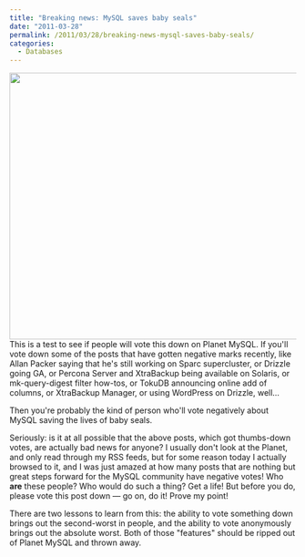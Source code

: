 ```yaml
---
title: "Breaking news: MySQL saves baby seals"
date: "2011-03-28"
permalink: /2011/03/28/breaking-news-mysql-saves-baby-seals/
categories:
  - Databases
---
```

<img src="http://www.xaprb.com/blog/wp-content/uploads/2011/03/baby-seal.jpg" alt="" title="baby-seal" width="600" height="468" /> 
This is a test to see if people will vote this down on Planet MySQL. If you'll vote down some of the posts that have gotten negative marks recently, like Allan Packer saying that he's still working on Sparc supercluster, or Drizzle going GA, or Percona Server and XtraBackup being available on Solaris, or mk-query-digest filter how-tos, or TokuDB announcing online add of columns, or XtraBackup Manager, or using WordPress on Drizzle, well&#8230;

Then you're probably the kind of person who'll vote negatively about MySQL saving the lives of baby seals.

Seriously: is it at all possible that the above posts, which got thumbs-down votes, are actually bad news for anyone? I usually don't look at the Planet, and only read through my RSS feeds, but for some reason today I actually browsed to it, and I was just amazed at how many posts that are nothing but great steps forward for the MySQL community have negative votes! Who **are** these people? Who would do such a thing? Get a life! But before you do, please vote this post down &#8212; go on, do it! Prove my point!

There are two lessons to learn from this: the ability to vote something down brings out the second-worst in people, and the ability to vote anonymously brings out the absolute worst. Both of those "features" should be ripped out of Planet MySQL and thrown away.
